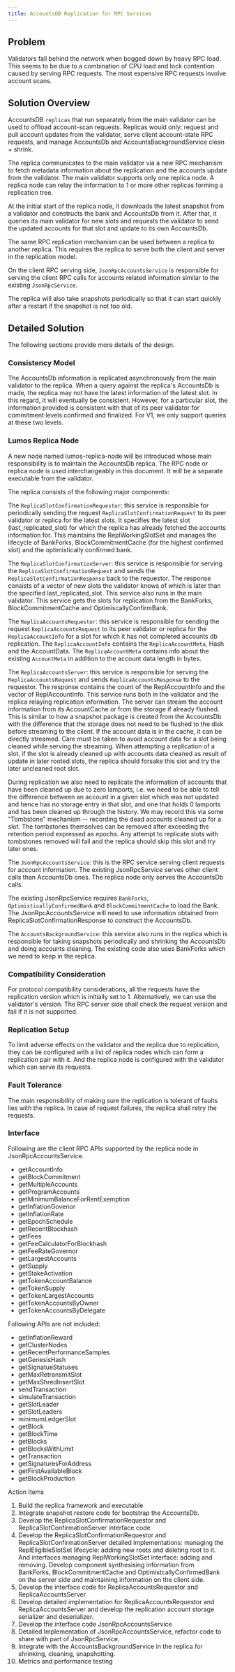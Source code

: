 ```yaml
---
title: AccountsDB Replication for RPC Services
---
```


## Problem

Validators fall behind the network when bogged down by heavy RPC load. This
seems to be due to a combination of CPU load and lock contention caused by
serving RPC requests. The most expensive RPC requests involve account scans.

## Solution Overview

AccountsDB `replicas` that run separately from the main validator can be used to
offload account-scan requests. Replicas would only: request and pull account
updates from the validator, serve client account-state RPC requests, and manage
AccountsDb and AccountsBackgroundService clean + shrink.

The replica communicates to the main validator via a new RPC mechanism to fetch
metadata information about the replication and the accounts update from the validator.
The main validator supports only one replica node. A replica node can relay the
information to 1 or more other replicas forming a replication tree.

At the initial start of the replica node, it downloads the latest snapshot
from a validator and constructs the bank and AccountsDb from it. After that, it queries
its main validator for new slots and requests the validator to send the updated
accounts for that slot and update to its own AccountsDb.

The same RPC replication mechanism can be used between a replica to another replica.
This requires the replica to serve both the client and server in the replication model.

On the client RPC serving side, `JsonRpcAccountsService` is responsible for serving
the client RPC calls for accounts related information similar to the existing
`JsonRpcService`.

The replica will also take snapshots periodically so that it can start quickly after
a restart if the snapshot is not too old.

## Detailed Solution
The following sections provide more details of the design.

### Consistency Model
The AccountsDb information is replicated asynchronously from the main validator to the replica.
When a query against the replica's AccountsDb is made, the replica may not have the latest
information of the latest slot. In this regard, it will eventually be consistent. However, for
a particular slot, the information provided is consistent with that of its peer validator
for commitment levels confirmed and finalized. For V1, we only support queries at these two
levels.

### Lumos Replica Node
A new node named lumos-replica-node will be introduced whose main responsibility is to maintain
the AccountsDb replica. The RPC node or replica node is used interchangeably in this document.
It will be a separate executable from the validator.

The replica consists of the following major components:

The `ReplicaSlotConfirmationRequestor`: this service is responsible for periodically sending the
request `ReplicaSlotConfirmationRequest` to its peer validator or replica for the latest slots.
It specifies the latest slot (last_replicated_slot) for which the replica has already
fetched the accounts information for. This maintains the ReplWorkingSlotSet and manages
the lifecycle of BankForks, BlockCommitmentCache (for the highest confirmed slot) and
the optimistically confirmed bank.

The `ReplicaSlotConfirmationServer`: this service is responsible for serving the
`ReplicaSlotConfirmationRequest` and sends the `ReplicaSlotConfirmationResponse` back to the requestor.
The response consists of a vector of new slots the validator knows of which is later than the
specified last_replicated_slot. This service also runs in the main validator. This service
gets the slots for replication from the BankForks, BlockCommitmentCache and OptimiscallyConfirmBank.

The `ReplicaAccountsRequestor`: this service is responsible for sending the request
`ReplicaAccountsRequest` to its peer validator or replica for the `ReplicaAccountInfo` for a
slot for which it has not completed accounts db replication. The `ReplicaAccountInfo` contains
the `ReplicaAccountMeta`, Hash and the AccountData. The `ReplicaAccountMeta` contains info about
the existing `AccountMeta` in addition to the account data length in bytes.

The `ReplicaAccountsServer`: this service is responsible for serving the `ReplicaAccountsRequest`
and sends `ReplicaAccountsResponse` to the requestor. The response contains the count of the
ReplAccountInfo and the vector of ReplAccountInfo. This service runs both in the validator
and the replica relaying replication information. The server can stream the account information
from its AccountCache or from the storage if already flushed. This is similar to how a snapshot
package is created from the AccountsDb with the difference that the storage does not need to be
flushed to the disk before streaming to the client. If the account data is in the cache, it can
be directly streamed. Care must be taken to avoid account data for a slot being cleaned while
serving the streaming. When attempting a replication of a slot, if the slot is already cleaned
up with accounts data cleaned as result of update in later rooted slots, the replica should
forsake this slot and try the later uncleaned root slot.

During replication we also need to replicate the information of accounts that have been cleaned
up due to zero lamports, i.e. we need to be able to tell the difference between an account in a
given slot which was not updated and hence has no storage entry in that slot, and one that
holds 0 lamports and has been cleaned up through the history. We may record this via some
"Tombstone" mechanism -- recording the dead accounts cleaned up for a slot. The tombstones
themselves can be removed after exceeding the retention period expressed as epochs. Any
attempt to replicate slots with tombstones removed will fail and the replica should skip
this slot and try later ones.

The `JsonRpcAccountsService`: this is the RPC service serving client requests for account
information. The existing JsonRpcService serves other client calls than AccountsDb ones.
The replica node only serves the AccountsDb calls.

The existing JsonRpcService requires `BankForks`, `OptimisticallyConfirmedBank` and
`BlockCommitmentCache` to load the Bank. The JsonRpcAccountsService will need to use
information obtained from ReplicaSlotConfirmationResponse to construct the AccountsDb.

The `AccountsBackgroundService`: this service also runs in the replica which is responsible
for taking snapshots periodically and shrinking the AccountsDb and doing accounts cleaning.
The existing code also uses BankForks which we need to keep in the replica.

### Compatibility Consideration

For protocol compatibility considerations, all the requests have the replication version which
is initially set to 1. Alternatively, we can use the validator's version. The RPC server side
shall check the request version and fail if it is not supported.

### Replication Setup
To limit adverse effects on the validator and the replica due to replication, they can be
configured with a list of replica nodes which can form a replication pair with it. And the
replica node is configured with the validator which can serve its requests.


### Fault Tolerance
The main responsibility of making sure the replication is tolerant of faults lies with the
replica. In case of request failures, the replica shall retry the requests.


### Interface

Following are the client RPC APIs supported by the replica node in JsonRpcAccountsService.

- getAccountInfo
- getBlockCommitment
- getMultipleAccounts
- getProgramAccounts
- getMinimumBalanceForRentExemption
- getInflationGovenor
- getInflationRate
- getEpochSchedule
- getRecentBlockhash
- getFees
- getFeeCalculatorForBlockhash
- getFeeRateGovernor
- getLargestAccounts
- getSupply
- getStakeActivation
- getTokenAccountBalance
- getTokenSupply
- getTokenLargestAccounts
- getTokenAccountsByOwner
- getTokenAccountsByDelegate

Following APIs are not included:

- getInflationReward
- getClusterNodes
- getRecentPerformanceSamples
- getGenesisHash
- getSignatueStatuses
- getMaxRetransmitSlot
- getMaxShredInsertSlot
- sendTransaction
- simulateTransaction
- getSlotLeader
- getSlotLeaders
- minimumLedgerSlot
- getBlock
- getBlockTime
- getBlocks
- getBlocksWithLimit
- getTransaction
- getSignaturesForAddress
- getFirstAvailableBlock
- getBlockProduction


Action Items

1. Build the replica framework and executable
2. Integrate snapshot restore code for bootstrap the AccountsDb.
3. Develop the ReplicaSlotConfirmationRequestor and ReplicaSlotConfirmationServer interface code
4. Develop the ReplicaSlotConfirmationRequestor and ReplicaSlotConfirmationServer detailed implementations: managing the ReplEligibleSlotSet lifecycle: adding new roots and deleting root to it. And interfaces managing ReplWorkingSlotSet interface: adding and removing. Develop component synthesising information from BankForks, BlockCommitmentCache and OptimistcallyConfirmedBank on the server side and maintaining information on the client side.
5. Develop the interface code for ReplicaAccountsRequestor and ReplicaAccountsServer
6. Develop detailed implementation for ReplicaAccountsRequestor and ReplicaAccountsServer and develop the replication account storage serializer and deserializer.
7. Develop the interface code JsonRpcAccountsService
8. Detailed Implementation of JsonRpcAccountsService, refactor code to share with part of JsonRpcService.
9. Integrate with the AccountsBackgroundService in the replica for shrinking, cleaning, snapshotting.
10. Metrics and performance testing
